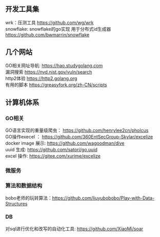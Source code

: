 ## 开发工具集
wrk：压测工具 https://github.com/wg/wrk  
snowflake: snowflake的go实现 用于分布式id生成器 https://github.com/bwmarrin/snowflake


## 几个网站
GO相关网址导航: https://hao.studygolang.com  
漏洞搜索 https://nvd.nist.gov/vuln/search  
http2体验  https://http2.golang.org  
有用的脚本 https://greasyfork.org/zh-CN/scripts


## 计算机体系

### GO相关
GO语言实现的重量级爬虫： https://github.com/henrylee2cn/pholcus  
GO操作execel ： https://github.com/360EntSecGroup-Skylar/excelize   
docker image 展示:  https://github.com/wagoodman/dive   
uuid 生成: https://github.com/satori/go.uuid    
excel 操作: https://gitee.com/xurime/excelize

### 微服务


### 算法和数据结构
bobo老师的玩转算法：https://github.com/liuyubobobo/Play-with-Data-Structures

### DB
对sql进行优化和改写的自动化工具: https://github.com/XiaoMi/soar

